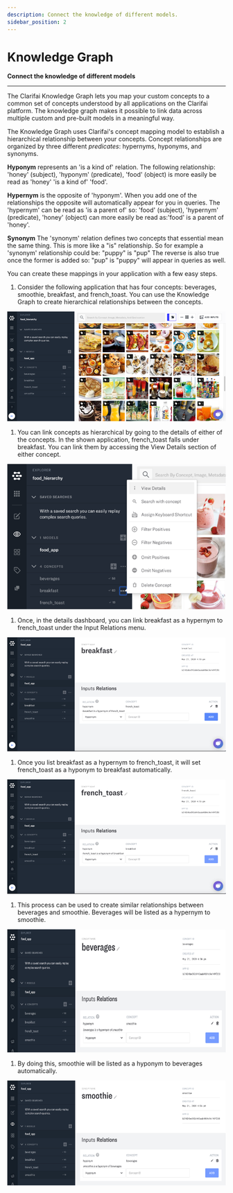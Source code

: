 ```yaml
---
description: Connect the knowledge of different models.
sidebar_position: 2
---
```


# Knowledge Graph

**Connect the knowledge of different models**
<hr />

The Clarifai Knowledge Graph lets you map your custom concepts to a common set of concepts understood by all applications on the Clarifai platform. The knowledge graph makes it possible to link data across multiple custom and pre-built models in a meaningful way.

The Knowledge Graph uses Clarifai's concept mapping model to establish a hierarchical relationship between your concepts. Concept relationships are organized by three different _predicates_: hypernyms, hyponyms, and synonyms.

**Hyponym** represents an 'is a kind of' relation. The following relationship: 'honey' \(subject\), 'hyponym' \(predicate\), 'food' \(object\) is more easily be read as 'honey' 'is a kind of' 'food'.

**Hypernym** is the opposite of 'hyponym'. When you add one of the relationships the opposite will automatically appear for you in queries. The 'hypernym' can be read as 'is a parent of' so: 'food' \(subject\), 'hypernym' \(predicate\), 'honey' \(object\) can more easily be read as:'food' is a parent of 'honey'.

**Synonym** The 'synonym' relation defines two concepts that essential mean the same thing. This is more like a "is" relationship. So for example a 'synonym' relationship could be: "puppy" is "pup" The reverse is also true once the former is added so: "pup" is "puppy" will appear in queries as well.

You can create these mappings in your application with a few easy steps.

1. Consider the following application that has four concepts: beverages, smoothie, breakfast, and french\_toast. You can use the Knowledge Graph to create hierarchical relationships between the concepts.

![](/img/kg1.png)

1. You can link concepts as hierarchical by going to the details of either of the concepts. In the shown application, french\_toast falls under breakfast. You can link them by accessing the View Details section of either concept.

![](/img/kg2.png)

1. Once, in the details dashboard, you can link breakfast as a hypernym to french\_toast under the Input Relations menu.

![](/img/kg3.png)

1. Once you list breakfast as a hypernym to french\_toast, it will set french\_toast as a hyponym to breakfast automatically.

![](/img/kg4.png)

1. This process can be used to create similar relationships between beverages and smoothie. Beverages will be listed as a hypernym to smoothie.

![](/img/kg5.png)

1. By doing this, smoothie will be listed as a hyponym to beverages automatically.

![](/img/kg6.png)


